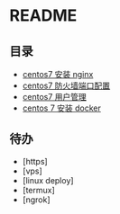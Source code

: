 # README

## 目录

- [centos7 安装 nginx](./docs/centos7安装nginx.md)
- [centos7 防火墙端口配置](docs/centos7防火墙端口配置.md)
- [centos7 用户管理](centos7用户管理.md)
- [centos 7 安装 docker](docs/centos7安装docker.md)

## 待办

- [https]
- [vps]
- [linux deploy]
- [termux]
- [ngrok]
